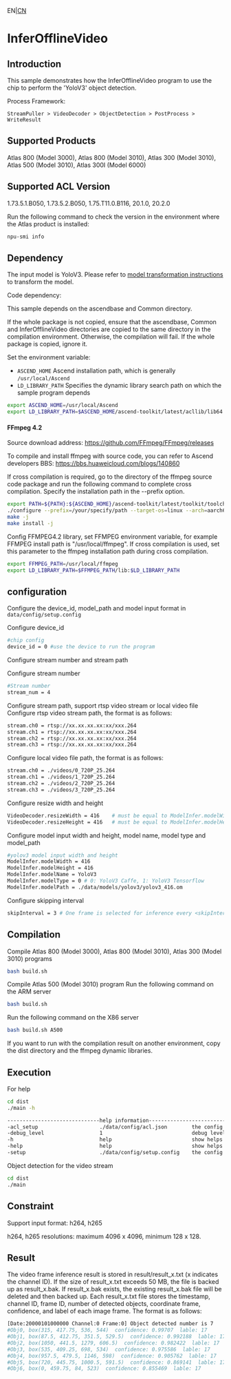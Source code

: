 EN|[CN](README.zh.md)
# InferOfflineVideo

## Introduction

This sample demonstrates how the InferOfflineVideo program to use the chip to perform the 'YoloV3' object detection.

Process Framework:

```
StreamPuller > VideoDecoder > ObjectDetection > PostProcess > WriteResult
```

## Supported Products

Atlas 800 (Model 3000), Atlas 800 (Model 3010), Atlas 300 (Model 3010), Atlas 500 (Model 3010), Atlas 300I (Model 6000)

## Supported ACL Version

1.73.5.1.B050, 1.73.5.2.B050, 1.75.T11.0.B116, 20.1.0, 20.2.0

Run the following command to check the version in the environment where the Atlas product is installed:
```bash
npu-smi info
```

## Dependency

The input model is YoloV3. Please refer to [model transformation instructions](data/models/README.md) to transform the model.


Code dependency:

This sample depends on the ascendbase and Common directory.

If the whole package is not copied, ensure that the ascendbase, Common and InferOfflineVideo directories are copied to the same directory in the compilation environment. Otherwise, the compilation will fail. If the whole package is copied, ignore it.

Set the environment variable:
*  `ASCEND_HOME`      Ascend installation path, which is generally `/usr/local/Ascend`
*  `LD_LIBRARY_PATH`  Specifies the dynamic library search path on which the sample program depends

```bash
export ASCEND_HOME=/usr/local/Ascend
export LD_LIBRARY_PATH=$ASCEND_HOME/ascend-toolkit/latest/acllib/lib64:$LD_LIBRARY_PATH
```

#### FFmpeg 4.2

Source download address: https://github.com/FFmpeg/FFmpeg/releases

To compile and install ffmpeg with source code, you can refer to Ascend developers BBS: https://bbs.huaweicloud.com/blogs/140860

If cross compilation is required, go to the directory of the ffmpeg source code package and run the following command to complete cross compilation. Specify the installation path in the --prefix option.

```bash
export PATH=${PATH}:${ASCEND_HOME}/ascend-toolkit/latest/toolkit/toolchain/hcc/bin
./configure --prefix=/your/specify/path --target-os=linux --arch=aarch64 --enable-cross-compile --cross-prefix=aarch64-target-linux-gnu- --enable-shared --disable-doc --disable-vaapi --disable-libxcb --disable-libxcb-shm --disable-libxcb-xfixes --disable-libxcb-shape --disable-asm
make -j
make install -j
```

Config FFMPEG4.2 library, set FFMPEG environment variable, for example FFMPEG install path is "/usr/local/ffmpeg". If cross compilation is used, set this parameter to the ffmpeg installation path during cross compilation.
```bash
export FFMPEG_PATH=/usr/local/ffmpeg
export LD_LIBRARY_PATH=$FFMPEG_PATH/lib:$LD_LIBRARY_PATH
```

## configuration

Configure the device_id, model_path and model input format in `data/config/setup.config`

Configure device_id
```bash
#chip config
device_id = 0 #use the device to run the program
```

Configure stream number and stream path

Configure stream number
```bash
#Stream number
stream_num = 4
```
Configure stream path, support rtsp video stream or local video file
Configure rtsp video stream path, the format is as follows:
```bash
stream.ch0 = rtsp://xx.xx.xx.xx:xx/xxx.264
stream.ch1 = rtsp://xx.xx.xx.xx:xx/xxx.264
stream.ch2 = rtsp://xx.xx.xx.xx:xx/xxx.264
stream.ch3 = rtsp://xx.xx.xx.xx:xx/xxx.264
```
Configure local video file path, the format is as follows:
```bash
stream.ch0 = ./videos/0_720P_25.264
stream.ch1 = ./videos/1_720P_25.264
stream.ch2 = ./videos/2_720P_25.264
stream.ch3 = ./videos/3_720P_25.264
```

Configure resize width and height
```bash
VideoDecoder.resizeWidth = 416    # must be equal to ModelInfer.modelWidth
VideoDecoder.resizeHeight = 416   # must be equal to ModelInfer.modelHeight
```

Configure model input width and height, model name, model type and model_path
```bash
#yolov3 model input width and height
ModelInfer.modelWidth = 416
ModelInfer.modelHeight = 416
ModelInfer.modelName = YoloV3
ModelInfer.modelType = 0 # 0: YoloV3 Caffe, 1: YoloV3 Tensorflow
ModelInfer.modelPath = ./data/models/yolov3/yolov3_416.om
```

Configure skipping interval
```bash
skipInterval = 3 # One frame is selected for inference every <skipInterval> frames
```

## Compilation

Compile Atlas 800 (Model 3000), Atlas 800 (Model 3010), Atlas 300 (Model 3010) programs
```bash
bash build.sh
```

Compile Atlas 500 (Model 3010) program
Run the following command on the ARM server
```bash
bash build.sh
```

Run the following command on the X86 server
```bash
bash build.sh A500
```

If you want to run with the compilation result on another environment, copy the dist directory and the ffmpeg dynamic libraries.

## Execution


For help
```bash
cd dist
./main -h

------------------------------help information------------------------------
-acl_setup                    ./data/config/acl.json        the config file using for AscendCL init.
-debug_level                  1                             debug level:0-debug, 1-info, 2-warn, 3-error, 4-fatal, 5-off.
-h                            help                          show helps
-help                         help                          show helps
-setup                        ./data/config/setup.config    the config file using for face recognition pipeline
```

Object detection for the video stream
```bash
cd dist
./main
```

## Constraint

Support input format: h264, h265

h264, h265 resolutions: maximum 4096 x 4096, minimum 128 x 128.



## Result
The video frame inference result is stored in result/result_x.txt (x indicates the channel ID).
If the size of result_x.txt exceeds 50 MB, the file is backed up as result_x.bak. If result_x.bak exists, the existing result_x.bak file will be deleted and then backed up.
Each result_x.txt file stores the timestamp, channel ID, frame ID, number of detected objects, coordinate frame, confidence, and label of each image frame. The format is as follows:
```bash
[Date:20000101000000 Channel:0 Frame:0] Object detected number is 7
#Obj0, box(315, 417.75, 536, 544)  confidence: 0.99707  lable: 17
#Obj1, box(87.5, 412.75, 351.5, 529.5)  confidence: 0.992188  lable: 17
#Obj2, box(1050, 441.5, 1279, 606.5)  confidence: 0.982422  lable: 17
#Obj3, box(535, 409.25, 698, 534)  confidence: 0.975586  lable: 17
#Obj4, box(957.5, 479.5, 1146, 598)  confidence: 0.905762  lable: 17
#Obj5, box(720, 445.75, 1000.5, 591.5)  confidence: 0.869141  lable: 17
#Obj6, box(0, 459.75, 84, 523)  confidence: 0.855469  lable: 17
```
